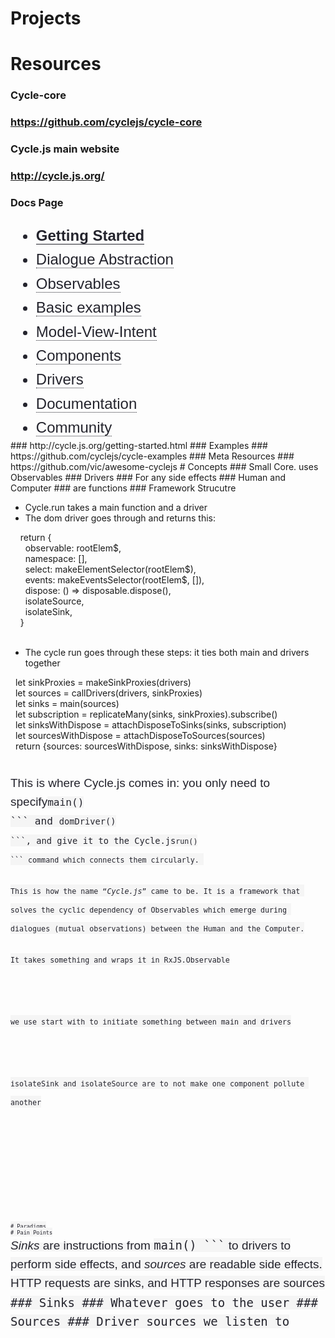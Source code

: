 # Projects
# Resources
### Cycle-core
### https://github.com/cyclejs/cycle-core
### Cycle.js main website
### http://cycle.js.org/
### Docs Page
<ul style="box-sizing: border-box; margin-bottom: 0px; margin-left: 0px; color: rgb(36, 36, 45); font-family: 'Source Sans Pro', Calibri, Helvetica, sans-serif; font-size: 24px; line-height: 38.4px;"><li style="box-sizing: border-box;"><strong style="box-sizing: border-box;"><a href="http://cycle.js.org/getting-started.html" style="box-sizing: border-box; color: rgb(36, 36, 45); text-decoration: inherit; border-bottom-width: 1px; border-bottom-style: solid; border-bottom-color: rgb(36, 36, 45);">Getting Started</a></strong></li><li style="box-sizing: border-box;"><a href="http://cycle.js.org/dialogue.html" style="box-sizing: border-box; color: rgb(36, 36, 45); text-decoration: inherit; border-bottom-width: 1px; border-bottom-style: dotted; border-bottom-color: rgb(36, 36, 45);">Dialogue Abstraction</a></li><li style="box-sizing: border-box;"><a href="http://cycle.js.org/observables.html" style="box-sizing: border-box; color: rgb(36, 36, 45); text-decoration: inherit; border-bottom-width: 1px; border-bottom-style: dotted; border-bottom-color: rgb(36, 36, 45);">Observables</a></li><li style="box-sizing: border-box;"><a href="http://cycle.js.org/basic-examples.html" style="box-sizing: border-box; color: rgb(36, 36, 45); text-decoration: inherit; border-bottom-width: 1px; border-bottom-style: dotted; border-bottom-color: rgb(36, 36, 45);">Basic examples</a></li><li style="box-sizing: border-box;"><a href="http://cycle.js.org/model-view-intent.html" style="box-sizing: border-box; color: rgb(36, 36, 45); text-decoration: inherit; border-bottom-width: 1px; border-bottom-style: dotted; border-bottom-color: rgb(36, 36, 45);">Model-View-Intent</a></li><li style="box-sizing: border-box;"><a href="http://cycle.js.org/components.html" style="box-sizing: border-box; color: rgb(36, 36, 45); text-decoration: inherit; border-bottom-width: 1px; border-bottom-style: dotted; border-bottom-color: rgb(36, 36, 45);">Components</a></li><li style="box-sizing: border-box;"><a href="http://cycle.js.org/drivers.html" style="box-sizing: border-box; color: rgb(36, 36, 45); text-decoration: inherit; border-bottom-width: 1px; border-bottom-style: dotted; border-bottom-color: rgb(36, 36, 45);">Drivers</a></li><li style="box-sizing: border-box;"><a href="http://cycle.js.org/documentation.html" style="box-sizing: border-box; color: rgb(36, 36, 45); text-decoration: inherit; border-bottom-width: 1px; border-bottom-style: dotted; border-bottom-color: rgb(36, 36, 45);">Documentation</a></li><li style="box-sizing: border-box;"><a href="http://cycle.js.org/community.html" style="box-sizing: border-box; color: rgb(36, 36, 45); text-decoration: inherit; border-bottom-width: 1px; border-bottom-style: dotted; border-bottom-color: rgb(36, 36, 45);">Community</a></li></ul>
### http://cycle.js.org/getting-started.html
### Examples
### https://github.com/cyclejs/cycle-examples
### Meta Resources
### https://github.com/vic/awesome-cyclejs
# Concepts
### Small Core. uses Observables
### Drivers
### For any side effects
### Human and Computer
### are functions
### Framework Strucutre
<ul><li>Cycle.run takes a main function and a driver<br></li><li>The dom driver goes through and returns this:</li></ul><div><div>&nbsp; &nbsp; return {</div><div>&nbsp; &nbsp; &nbsp; observable: rootElem$,</div><div>&nbsp; &nbsp; &nbsp; namespace: [],</div><div>&nbsp; &nbsp; &nbsp; select: makeElementSelector(rootElem$),</div><div>&nbsp; &nbsp; &nbsp; events: makeEventsSelector(rootElem$, []),</div><div>&nbsp; &nbsp; &nbsp; dispose: () =&gt; disposable.dispose(),</div><div>&nbsp; &nbsp; &nbsp; isolateSource,</div><div>&nbsp; &nbsp; &nbsp; isolateSink,</div><div>&nbsp; &nbsp; }</div></div><div><br></div><div><ul><li>The cycle run goes through these steps: it ties both main and drivers together</li></ul><div><div>&nbsp; let sinkProxies = makeSinkProxies(drivers)</div><div>&nbsp; let sources = callDrivers(drivers, sinkProxies)</div><div>&nbsp; let sinks = main(sources)</div><div>&nbsp; let subscription = replicateMany(sinks, sinkProxies).subscribe()</div><div>&nbsp; let sinksWithDispose = attachDisposeToSinks(sinks, subscription)</div><div>&nbsp; let sourcesWithDispose = attachDisposeToSources(sources)</div><div>&nbsp; return {sources: sourcesWithDispose, sinks: sinksWithDispose}</div></div></div><div><br></div><div><p style="box-sizing: border-box; color: rgb(36, 36, 45); font-family: 'Source Sans Pro', Calibri, Helvetica, sans-serif; font-size: 19px; line-height: 30.4px;">This is where Cycle.js comes in: you only need to specify<code style="box-sizing: border-box; color: rgb(36, 36, 45); background-color: rgb(245, 245, 245);">main()
```&nbsp;and&nbsp;<code style="box-sizing: border-box; color: rgb(36, 36, 45); background-color: rgb(245, 245, 245);">domDriver()
```, and give it to the Cycle.js<code style="box-sizing: border-box; color: rgb(36, 36, 45); background-color: rgb(245, 245, 245);">run()
```&nbsp;command which connects them circularly.&nbsp;</p><p style="box-sizing: border-box; color: rgb(36, 36, 45); font-family: 'Source Sans Pro', Calibri, Helvetica, sans-serif; font-size: 19px; line-height: 30.4px;">This is how the name “<em style="box-sizing: border-box;">Cycle.js</em>” came to be. It is a framework that solves the cyclic dependency of Observables which emerge during dialogues (mutual observations) between the Human and the Computer.</p><p style="box-sizing: border-box; color: rgb(36, 36, 45); font-family: 'Source Sans Pro', Calibri, Helvetica, sans-serif; font-size: 19px; line-height: 30.4px;">It takes something and wraps it in RxJS.Observable</p><p style="box-sizing: border-box; color: rgb(36, 36, 45); font-family: 'Source Sans Pro', Calibri, Helvetica, sans-serif; font-size: 19px; line-height: 30.4px;"><br></p><p style="box-sizing: border-box; color: rgb(36, 36, 45); font-family: 'Source Sans Pro', Calibri, Helvetica, sans-serif; font-size: 19px; line-height: 30.4px;">we use start with to initiate something between main and drivers</p><p style="box-sizing: border-box; color: rgb(36, 36, 45); font-family: 'Source Sans Pro', Calibri, Helvetica, sans-serif; font-size: 19px; line-height: 30.4px;"><br></p><p style="box-sizing: border-box; color: rgb(36, 36, 45); font-family: 'Source Sans Pro', Calibri, Helvetica, sans-serif; font-size: 19px; line-height: 30.4px;">isolateSink and isolateSource are to not make one component pollute another</p><p style="box-sizing: border-box; color: rgb(36, 36, 45); font-family: 'Source Sans Pro', Calibri, Helvetica, sans-serif; font-size: 19px; line-height: 30.4px;"><br></p><p style="box-sizing: border-box; color: rgb(36, 36, 45); font-family: 'Source Sans Pro', Calibri, Helvetica, sans-serif; font-size: 19px; line-height: 30.4px;"><br></p><p style="box-sizing: border-box; color: rgb(36, 36, 45); font-family: 'Source Sans Pro', Calibri, Helvetica, sans-serif; font-size: 19px; line-height: 30.4px;"><br></p><div class="highlight" style="box-sizing: border-box; color: white; font-family: 'Source Sans Pro', Calibri, Helvetica, sans-serif; font-size: 19px; line-height: 30.4px; background-color: rgb(51, 51, 51);"></div></div>
# Paradigms
# Pain Points
<em style="box-sizing: border-box; color: rgb(36, 36, 45); font-family: 'Source Sans Pro', Calibri, Helvetica, sans-serif; font-size: 19px; line-height: 30.4px;">Sinks</em><span style="color: rgb(36, 36, 45); font-family: 'Source Sans Pro', Calibri, Helvetica, sans-serif; font-size: 19px; line-height: 30.4px;">&nbsp;are instructions from&nbsp;</span><code style="box-sizing: border-box; color: rgb(36, 36, 45); font-size: 19px; line-height: 30.4px; white-space: normal; background-color: rgb(245, 245, 245);">main()
```<span style="color: rgb(36, 36, 45); font-family: 'Source Sans Pro', Calibri, Helvetica, sans-serif; font-size: 19px; line-height: 30.4px;">&nbsp;to drivers to perform side effects, and&nbsp;</span><em style="box-sizing: border-box; color: rgb(36, 36, 45); font-family: 'Source Sans Pro', Calibri, Helvetica, sans-serif; font-size: 19px; line-height: 30.4px;">sources</em><span style="color: rgb(36, 36, 45); font-family: 'Source Sans Pro', Calibri, Helvetica, sans-serif; font-size: 19px; line-height: 30.4px;">&nbsp;are readable side effects. HTTP requests are sinks, and HTTP responses are sources</span>
### Sinks
### Whatever goes to the user
### Sources
### Driver sources we listen to
